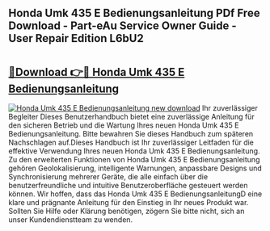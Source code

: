 ## Honda Umk 435 E Bedienungsanleitung PDf Free Download - Part-eAu Service Owner Guide - User Repair Edition L6bU2

# <h2><a href="http://df0oaz.blite.top/?on=Honda+Umk+435+E+Bedienungsanleitung">🔗Download 👉🔴 Honda Umk 435 E Bedienungsanleitung</a></h2>

[![Honda Umk 435 E Bedienungsanleitung new download](https://i.imgur.com/lujVjoI.png)](http://df0oaz.blite.top/?on=Honda+Umk+435+E+Bedienungsanleitung)
Ihr zuverlässiger Begleiter Dieses Benutzerhandbuch bietet eine zuverlässige Anleitung für den sicheren Betrieb und die Wartung Ihres neuen Honda Umk 435 E Bedienungsanleitung. Bitte bewahren Sie dieses Handbuch zum späteren Nachschlagen auf.Dieses Handbuch ist Ihr zuverlässiger Leitfaden für die effektive Verwendung Ihres neuen Honda Umk 435 E Bedienungsanleitung. Zu den erweiterten Funktionen von Honda Umk 435 E Bedienungsanleitung gehören Geolokalisierung, intelligente Warnungen, anpassbare Designs und Synchronisierung mehrerer Geräte, die alle einfach über die benutzerfreundliche und intuitive Benutzeroberfläche gesteuert werden können. Wir hoffen, dass das Honda Umk 435 E BedienungsanleitungD eine klare und prägnante Anleitung für den Einstieg in Ihr neues Produkt war. Sollten Sie Hilfe oder Klärung benötigen, zögern Sie bitte nicht, sich an unser Kundendienstteam zu wenden.
